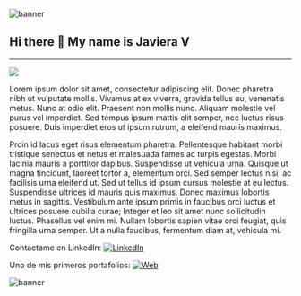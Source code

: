 ![banner](https://i.imgur.com/RNBlXoj.png)

## Hi there 👋 My name is Javiera V

----

![](https://i.imgur.com/1l2YkyH.png)


Lorem ipsum dolor sit amet, consectetur adipiscing elit. Donec pharetra nibh ut vulputate mollis. Vivamus at ex viverra, gravida tellus eu, venenatis metus. Nunc at odio elit. Praesent non mollis nunc. Aliquam molestie vel purus vel imperdiet. Sed tempus ipsum mattis elit semper, nec luctus risus posuere. Duis imperdiet eros ut ipsum rutrum, a eleifend mauris maximus.

Proin id lacus eget risus elementum pharetra. Pellentesque habitant morbi tristique senectus et netus et malesuada fames ac turpis egestas. Morbi lacinia mauris a porttitor dapibus. Suspendisse ut vehicula urna. Quisque ut magna tincidunt, laoreet tortor a, elementum orci. Sed semper lectus nisi, ac facilisis urna eleifend ut. Sed ut tellus id ipsum cursus molestie at eu lectus. Suspendisse ultrices id mauris quis maximus. Donec maximus lobortis metus in sagittis. Vestibulum ante ipsum primis in faucibus orci luctus et ultrices posuere cubilia curae; Integer et leo sit amet nunc sollicitudin luctus. Phasellus vel enim mi. Nullam lobortis sapien vitae orci feugiat, quis fringilla urna semper. Ut a nulla faucibus, fermentum diam at, vehicula mi.

Contactame en LinkedIn: 
[![LinkedIn](https://img.shields.io/badge/LinkedIn-Javi-0077B5?style=for-the-badge&logo=linkedin&logoColor=white&labelColor=101010)](https://www.linkedin.com/in/javi-vergara-vidal/)

Uno de mis primeros portafolios:
[![Web](https://img.shields.io/badge/Mini-Portafolio-14a1f0?style=for-the-badge&logo=dev.to&logoColor=white&labelColor=101010)](https://portfolio-darkss.vercel.app/)

![banner](https://i.imgur.com/zBApuub.png)











<!--
**xavi-v/xavi-v** is a ✨ _special_ ✨ repository because its `README.md` (this file) appears on your GitHub profile.

Here are some ideas to get you started:

- 🔭 I’m currently working on ...
- 🌱 I’m currently learning ...
- 👯 I’m looking to collaborate on ...
- 🤔 I’m looking for help with ...
- 💬 Ask me about ...
- 📫 How to reach me: ...
- 😄 Pronouns: ...
- ⚡ Fun fact: ...
-->
